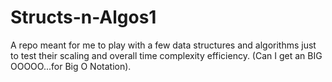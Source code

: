 # Structs-n-Algos1
A repo meant for me to play with a few data structures and algorithms just to test their scaling and overall time complexity efficiency. (Can I get an BIG OOOOO...for Big O Notation).
